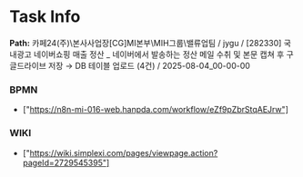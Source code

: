 # Task Info

**Path:** 카페24(주)\본사사업장\[CG]MI본부\MIH그룹\밸류업팀 / jygu / [282330] 국내광고 네이버쇼핑 매출 정산 _ 네이버에서 발송하는 정산 메일 수취 및 본문 캡쳐 후 구글드라이브 저장 → DB 테이블 업로드 (4건) / 2025-08-04_00-00-00

### BPMN
- ["https://n8n-mi-016-web.hanpda.com/workflow/eZf9pZbrStqAEJrw"]

### WIKI
- ["https://wiki.simplexi.com/pages/viewpage.action?pageId=2729545395"]

